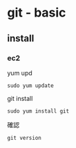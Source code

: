 
# git  -  basic


## install

### ec2

yum upd

```
sudo yum update
```

git install

```
sudo yum install git
```

確認

```
git version
```


